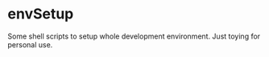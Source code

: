 # envSetup

Some shell scripts to setup whole development environment. Just toying for personal use.

